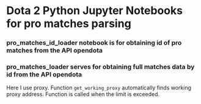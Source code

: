 # Dota 2 Python Jupyter Notebooks for pro matches parsing
### pro_matches_id_loader notebook is for obtaining id of pro matches from the API opendota
### pro_matches_loader serves for obtaining full matches data by id from the API opendota

Here I use proxy. Function `get_working_proxy` automatically finds working proxy address. Function is called when the limit is exceeded.
